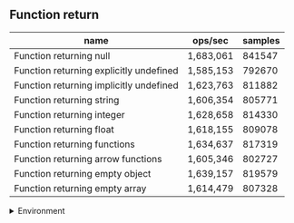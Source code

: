## Function return

|name|ops/sec|samples|
|-|-|-|
|Function returning null|1,683,061|841547|
|Function returning explicitly undefined|1,585,153|792670|
|Function returning implicitly undefined|1,623,763|811882|
|Function returning string|1,606,354|805771|
|Function returning integer|1,628,658|814330|
|Function returning float|1,618,155|809078|
|Function returning functions|1,634,637|817319|
|Function returning arrow functions|1,605,346|802727|
|Function returning empty object|1,639,157|819579|
|Function returning empty array|1,614,479|807328|


<details>
<summary>Environment</summary>

* __Machine:__ linux x64 | 4 vCPUs | 7.6GB Mem
* __Run:__ Mon Sep 30 2024 21:17:04 GMT+0000 (Coordinated Universal Time)
</details>

<!--
{"environment":{"platform":"linux","arch":"x64","cpus":4,"totalMemory":7.597888946533203},"benchmarks":[{"name":"Function returning null","opsSec":1683061.3519758943,"samples":841547},{"name":"Function returning explicitly undefined","opsSec":1585153.6525069186,"samples":792670},{"name":"Function returning implicitly undefined","opsSec":1623763.480395686,"samples":811882},{"name":"Function returning string","opsSec":1606354.0002505947,"samples":805771},{"name":"Function returning integer","opsSec":1628658.990231426,"samples":814330},{"name":"Function returning float","opsSec":1618155.9676368805,"samples":809078},{"name":"Function returning functions","opsSec":1634637.156527227,"samples":817319},{"name":"Function returning arrow functions","opsSec":1605346.9907802886,"samples":802727},{"name":"Function returning empty object","opsSec":1639157.2197611632,"samples":819579},{"name":"Function returning empty array","opsSec":1614479.2758695048,"samples":807328}]}-->
